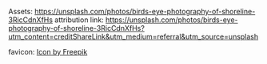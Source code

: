 Assets: https://unsplash.com/photos/birds-eye-photography-of-shoreline-3RicCdnXfHs
attribution link: https://unsplash.com/photos/birds-eye-photography-of-shoreline-3RicCdnXfHs?utm_content=creditShareLink&utm_medium=referral&utm_source=unsplash

favicon: <a href="https://www.freepik.com/icon/map_1595818">Icon by Freepik</a>
